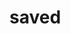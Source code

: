 <!-- generated by markdown-notes-tree -->

# saved

<!-- optional markdown-notes-tree directory description starts here -->

<!-- optional markdown-notes-tree directory description ends here -->


